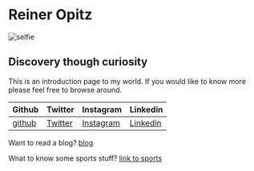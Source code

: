 # Reiner Opitz
![selfie](https://user-images.githubusercontent.com/90814876/135760384-187d68d1-3d5a-4f17-8a24-c538f64d2b1f.jpg)

## Discovery though curiosity
  This is an introduction page to my world.  If you would like to know more please feel free to browse around.
  
  
  
  
  Github | Twitter | Instagram | Linkedin
  ------ | ------- | --------- | --------
  [github](https://github.com/reinerism) | [Twitter](http://twitter.com/opitz_reiner) | [Instagram](https://instagram.com/reiner.opitz) | [Linkedin](https://www.linkedin.com/in/reiner-opitz-17a165165/)       

Want to read a blog? [blog](https://reinerism.github.io/blog)

Wnat to know some sports stuff? [link to sports](https://reinerism.github.io/sports)


